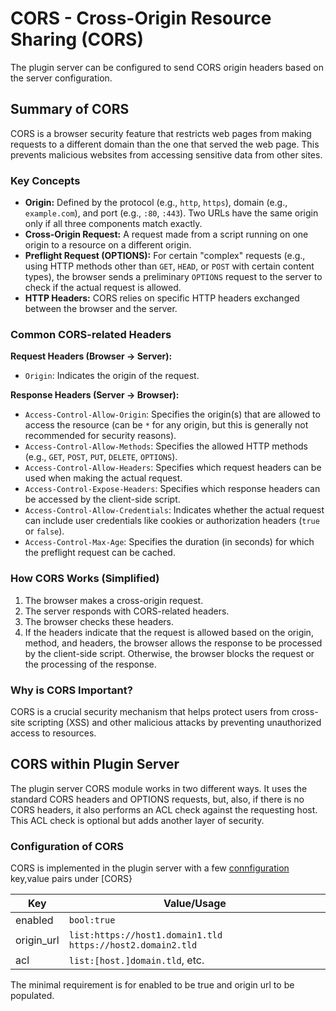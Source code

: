 # CORS - Cross-Origin Resource Sharing (CORS)

The plugin server can be configured to send CORS origin headers based on the 
server configuration. 

## Summary of CORS

CORS is a browser security feature that restricts web pages from making requests to a different domain than the one that served the web page. This prevents malicious websites from accessing sensitive data from other sites.

### Key Concepts

* **Origin:** Defined by the protocol (e.g., `http`, `https`), domain (e.g., `example.com`), and port (e.g., `:80`, `:443`). Two URLs have the same origin only if all three components match exactly.
* **Cross-Origin Request:** A request made from a script running on one origin to a resource on a different origin.
* **Preflight Request (OPTIONS):** For certain "complex" requests (e.g., using HTTP methods other than `GET`, `HEAD`, or `POST` with certain content types), the browser sends a preliminary `OPTIONS` request to the server to check if the actual request is allowed.
* **HTTP Headers:** CORS relies on specific HTTP headers exchanged between the browser and the server.

### Common CORS-related Headers

**Request Headers (Browser -> Server):**

* `Origin`: Indicates the origin of the request.

**Response Headers (Server -> Browser):**

* `Access-Control-Allow-Origin`: Specifies the origin(s) that are allowed to access the resource (can be `*` for any origin, but this is generally not recommended for security reasons).
* `Access-Control-Allow-Methods`: Specifies the allowed HTTP methods (e.g., `GET`, `POST`, `PUT`, `DELETE`, `OPTIONS`).
* `Access-Control-Allow-Headers`: Specifies which request headers can be used when making the actual request.
* `Access-Control-Expose-Headers`: Specifies which response headers can be accessed by the client-side script.
* `Access-Control-Allow-Credentials`: Indicates whether the actual request can include user credentials like cookies or authorization headers (`true` or `false`).
* `Access-Control-Max-Age`: Specifies the duration (in seconds) for which the preflight request can be cached.

### How CORS Works (Simplified)

1.  The browser makes a cross-origin request.
2.  The server responds with CORS-related headers.
3.  The browser checks these headers.
4.  If the headers indicate that the request is allowed based on the origin, method, and headers, the browser allows the response to be processed by the client-side script. Otherwise, the browser blocks the request or the processing of the response.

### Why is CORS Important?

CORS is a crucial security mechanism that helps protect users from cross-site scripting (XSS) and other malicious attacks by preventing unauthorized access to resources.


## CORS within Plugin Server
The plugin server CORS module works in two different ways. It uses the standard CORS headers and OPTIONS requests, but, also, if there is no CORS headers, it also performs an ACL check against the requesting host. This ACL check is optional but adds another layer of security. 

### Configuration of CORS 
CORS is implemented in the plugin server with a few [connfiguration](Config.md) key,value pairs under [CORS}

| Key           | Value/Usage
|---------------|------------
| enabled       | `bool:true`
| origin_url	   | `list:https://host1.domain1.tld https://host2.domain2.tld`
| acl			   | `list:[host.]domain.tld`, etc.

The minimal requirement is for enabled to be true and origin url to be populated.